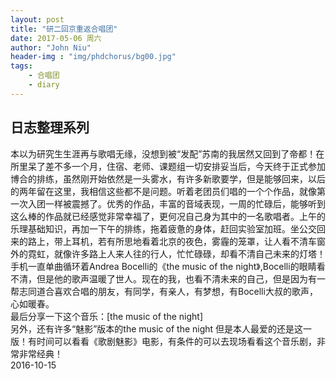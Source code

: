 ```yaml
---
layout: post
title: "研二回京重返合唱团"
date: 2017-05-06 周六
author: "John Niu"
header-img : "img/phdchorus/bg00.jpg"
tags:
    - 合唱团
    - diary
---
```


日志整理系列
---

本以为研究生生涯再与歌唱无缘，没想到被“发配”苏南的我居然又回到了帝都！在所里呆了差不多一个月，住宿、老师、课题组一切安排妥当后，今天终于正式参加博合的排练，虽然刚开始依然是一头雾水，有许多新歌要学，但是能够回来，以后的两年留在这里，我相信这些都不是问题。听着老团员们唱的一个个作品，就像第一次入团一样被震撼了。优秀的作品，丰富的音域表现，一周的忙碌后，能够听到这么棒的作品就已经感觉非常幸福了，更何况自己身为其中的一名歌唱者。上午的乐理基础知识，再加一下午的排练，拖着疲惫的身体，赶回实验室加班。坐公交回来的路上，带上耳机，若有所思地看着北京的夜色，雾霾的笼罩，让人看不清车窗外的霓虹，就像许多路上人来人往的行人，忙忙碌碌，却看不清自己未来的灯塔！手机一直单曲循环着Andrea Bocelli的《the music of the night》,Bocelli的眼睛看不清，但是他的歌声温暖了世人。现在的我，也看不清未来的自己，但是因为有一帮志同道合喜欢合唱的朋友，有同学，有亲人，有梦想，有Bocelli大叔的歌声，心如暖春。  
最后分享一下这个音乐：[the music of the night]  
另外，还有许多“魅影”版本的the music of the night 但是本人最爱的还是这一版！有时间可以看看《歌剧魅影》电影，有条件的可以去现场看看这个音乐剧，非常非常经典！  
								2016-10-15
